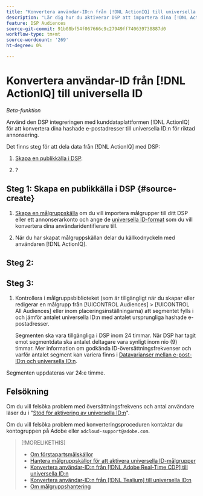 ```yaml
---
title: "Konvertera användar-ID:n från [!DNL ActionIQ] till universella ID:n"
description: "Lär dig hur du aktiverar DSP att importera dina [!DNL ActionIQ] förstapartssegment."
feature: DSP Audiences
source-git-commit: 91b08bf54f067666c9c27949ff740639738887d0
workflow-type: tm+mt
source-wordcount: '269'
ht-degree: 0%

---
```


# Konvertera användar-ID från [!DNL ActionIQ] till universella ID

*Beta-funktion*

Använd den DSP integreringen med kunddataplattformen [!DNL ActionIQ] för att konvertera dina hashade e-postadresser till universella ID:n för riktad annonsering.

Det finns <!-- NN --> steg för att dela data från [!DNL ActionIQ] med DSP:

1. [Skapa en publikkälla i DSP](#source-create).

1. ?

## Steg 1: Skapa en publikkälla i DSP {#source-create}

1. [Skapa en målgruppskälla](source-manage.md) om du vill importera målgrupper till ditt DSP eller ett annonserarkonto och ange de [universella ID-format](source-about.md) som du vill konvertera dina användaridentifierare till.

1. När du har skapat målgruppskällan delar du källkodnyckeln med användaren [!DNL ActionIQ].

## Steg 2:

## Steg 3:

1. Kontrollera i målgruppsbiblioteket (som är tillgängligt när du skapar eller redigerar en målgrupp från [!UICONTROL Audiences] > [!UICONTROL All Audiences] eller inom placeringsinställningarna) att segmentet fylls i och jämför antalet universella ID:n med antalet ursprungliga hashade e-postadresser.

   Segmenten ska vara tillgängliga i DSP inom 24 timmar. När DSP har tagit emot segmentdata ska antalet deltagare vara synligt inom nio (9) timmar. Mer information om godkända ID-översättningsfrekvenser och varför antalet segment kan variera finns i [Datavarianser mellan e-post-ID:n och universella ID:n](#universal-ids-data-variances).

Segmenten uppdateras var 24:e timme.

## Felsökning

Om du vill felsöka problem med översättningsfrekvens och antal användare läser du i &quot;[Stöd för aktivering av universella ID:n](/help/dsp/audiences/universal-ids.md)&quot;.

Om du vill felsöka problem med konverteringsproceduren kontaktar du kontogruppen på Adobe eller `adcloud-support@adobe.com`.

>[!MORELIKETHIS]
>
>* [Om förstapartsmålskällor](/help/dsp/audiences/sources/source-about.md)
>* [Hantera målgruppskällor för att aktivera universella ID-målgrupper](source-manage.md)
>* [Konvertera användar-ID:n från [!DNL Adobe Real-Time CDP] till universella ID:n](/help/dsp/audiences/sources/source-adobe-rtcdp.md)
>* [Konvertera användar-ID:n från [!DNL Tealium] till universella ID:n](/help/dsp/audiences/sources/source-tealium.md)
>* [Om målgruppshantering](/help/dsp/audiences/audience-about.md)
